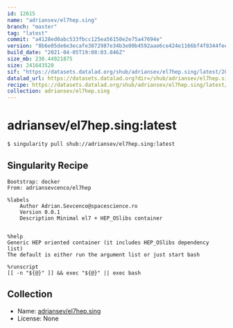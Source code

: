 ```yaml
---
id: 12615
name: "adriansev/el7hep.sing"
branch: "master"
tag: "latest"
commit: "a4128ed0abc533fbcc125ea56150e2e75a47694e"
version: "8b6e05de6e3ecafe3872987e34b3e00b4592aae6ce424e1166bf4f8344feedca"
build_date: "2021-04-05T19:08:03.846Z"
size_mb: 230.44921875
size: 241643520
sif: "https://datasets.datalad.org/shub/adriansev/el7hep.sing/latest/2021-04-05-a4128ed0-8b6e05de/8b6e05de6e3ecafe3872987e34b3e00b4592aae6ce424e1166bf4f8344feedca.sif"
datalad_url: https://datasets.datalad.org?dir=/shub/adriansev/el7hep.sing/latest/2021-04-05-a4128ed0-8b6e05de/
recipe: https://datasets.datalad.org/shub/adriansev/el7hep.sing/latest/2021-04-05-a4128ed0-8b6e05de/Singularity
collection: adriansev/el7hep.sing
---
```


# adriansev/el7hep.sing:latest

```bash
$ singularity pull shub://adriansev/el7hep.sing:latest
```

## Singularity Recipe

```singularity
Bootstrap: docker
From: adriansevcenco/el7hep

%labels
    Author Adrian.Sevcenco@spacescience.ro
    Version 0.0.1
    Description Minimal el7 + HEP_OSlibs container


%help
Generic HEP oriented container (it includes HEP_OSlibs dependency list)
The default is either run the argument list or just start bash

%runscript
[[ -n "${@}" ]] && exec "${@}" || exec bash
```

## Collection

 - Name: [adriansev/el7hep.sing](https://github.com/adriansev/el7hep.sing)
 - License: None

